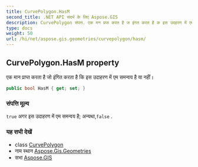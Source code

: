 ```yaml
---
title: CurvePolygon.HasM
second_title: .NET API संदर्भ के लिए Aspose.GIS
description: CurvePolygon संपत्त. एक मन प्रप्त करत है ज इंगत करत है क इस उदहरण में एम समन्वय है य नहं
type: docs
weight: 50
url: /hi/net/aspose.gis.geometries/curvepolygon/hasm/
---
```

## CurvePolygon.HasM property

एक मान प्राप्त करता है जो इंगित करता है कि इस उदाहरण में एम समन्वय है या नहीं।

```csharp
public bool HasM { get; set; }
```

### संपत्ति मूल्य

`true` अगर इस उदाहरण में एम समन्वय है; अन्यथा,`false` .

### यह सभी देखें

* class [CurvePolygon](../)
* नाम स्थान [Aspose.Gis.Geometries](../../curvepolygon/)
* सभा [Aspose.GIS](../../../)


